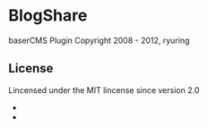 BlogShare
==========
baserCMS Plugin
Copyright 2008 - 2012, ryuring

License
-------

Lincensed under the MIT lincense since version 2.0

-
-
